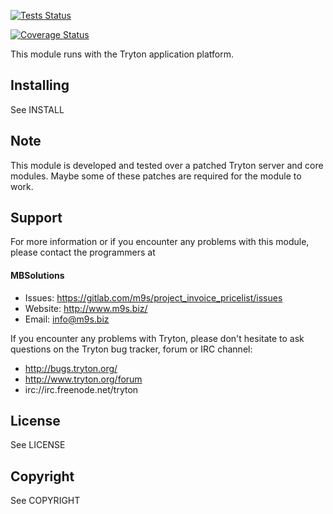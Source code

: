 [![Tests Status](https://m9s.gitlab.io/project_invoice_pricelist/junit/junit-badge.svg)](https://m9s.gitlab.io/project_invoice_pricelist)

[![Coverage Status](https://m9s.gitlab.io/project_invoice_pricelist/coverage/coverage-badge.svg)](https://m9s.gitlab.io/project_invoice_pricelist)

This module runs with the Tryton application platform.

Installing
----------

See INSTALL

Note
----

This module is developed and tested over a patched Tryton server and
core modules. Maybe some of these patches are required for the module to work.

Support
-------

For more information or if you encounter any problems with this module,
please contact the programmers at

#### MBSolutions

   * Issues:   https://gitlab.com/m9s/project_invoice_pricelist/issues
   * Website:  http://www.m9s.biz/
   * Email:    info@m9s.biz

If you encounter any problems with Tryton, please don't hesitate to ask
questions on the Tryton bug tracker, forum or IRC channel:

   * http://bugs.tryton.org/
   * http://www.tryton.org/forum
   * irc://irc.freenode.net/tryton

License
-------

See LICENSE

Copyright
---------

See COPYRIGHT

